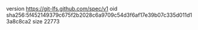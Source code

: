 version https://git-lfs.github.com/spec/v1
oid sha256:5f452149379c675f2b2028c6a9709c54d3f6af17e39b07c335d011d13a8c8ca2
size 22773
